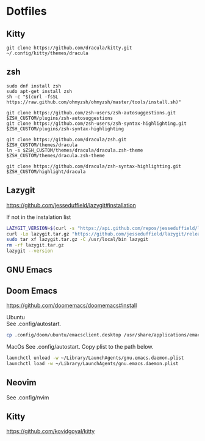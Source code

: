# Dotfiles

## Kitty
```
git clone https://github.com/dracula/kitty.git ~/.config/kitty/themes/dracula
```

## zsh
```
sudo dnf install zsh
sudo apt-get install zsh
sh -c "$(curl -fsSL https://raw.github.com/ohmyzsh/ohmyzsh/master/tools/install.sh)"

git clone https://github.com/zsh-users/zsh-autosuggestions.git $ZSH_CUSTOM/plugins/zsh-autosuggestions
git clone https://github.com/zsh-users/zsh-syntax-highlighting.git $ZSH_CUSTOM/plugins/zsh-syntax-highlighting

git clone https://github.com/dracula/zsh.git $ZSH_CUSTOM/themes/dracula
ln -s $ZSH_CUSTOM/themes/dracula/dracula.zsh-theme $ZSH_CUSTOM/themes/dracula.zsh-theme

git clone https://github.com/dracula/zsh-syntax-highlighting.git $ZSH_CUSTOM/highlight/dracula
```

## Lazygit
https://github.com/jesseduffield/lazygit#installation

If not in the instalation list
```sh
LAZYGIT_VERSION=$(curl -s "https://api.github.com/repos/jesseduffield/lazygit/releases/latest" | grep -Po '"tag_name": "v\K[0-9.]+')
curl -Lo lazygit.tar.gz "https://github.com/jesseduffield/lazygit/releases/latest/download/lazygit_${LAZYGIT_VERSION}_Linux_x86_64.tar.gz"
sudo tar xf lazygit.tar.gz -C /usr/local/bin lazygit
rm -rf lazygit.tar.gz
lazygit --version
```

## GNU Emacs

## Doom Emacs
https://github.com/doomemacs/doomemacs#install

Ubuntu  
See .config/autostart.
```sh
cp .config/doom/ubuntu/emacsclient.desktop /usr/share/applications/emacsclient.desktop
```

MacOs
See .config/autostart. Copy plist to the path below.
```sh
launchctl unload -w ~/Library/LaunchAgents/gnu.emacs.daemon.plist
launchctl load -w ~/Library/LaunchAgents/gnu.emacs.daemon.plist
```

## Neovim
See .config/nvim

## Kitty
https://github.com/kovidgoyal/kitty

